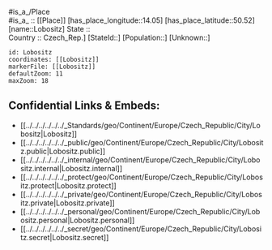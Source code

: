 ﻿---
location: [50.52,14.05] 
mapzoom: [7,12] 
mapmarker: city 
type: City
tags:
- geo/City


SpocWebEntityId: 32059
isDeleted: false
confidential: public

---
#is_a_/Place  
#is_a_ :: [[Place]] 
[has_place_longitude::14.05] 
[has_place_latitude::50.52] 
[name::Lobositz] 
State ::  
Country :: Czech_Rep.] 
[StateId::] 
[Population::] 
[Unknown::] 


```leaflet
id: Lobositz
coordinates: [[Lobositz]] 
markerFile: [[Lobositz]] 
defaultZoom: 11 
maxZoom: 18
```


## Confidential Links & Embeds: 
- [[../../../../../../_Standards/geo/Continent/Europe/Czech_Republic/City/Lobositz|Lobositz]] 
- [[../../../../../../_public/geo/Continent/Europe/Czech_Republic/City/Lobositz.public|Lobositz.public]] 
- [[../../../../../../_internal/geo/Continent/Europe/Czech_Republic/City/Lobositz.internal|Lobositz.internal]] 
- [[../../../../../../_protect/geo/Continent/Europe/Czech_Republic/City/Lobositz.protect|Lobositz.protect]] 
- [[../../../../../../_private/geo/Continent/Europe/Czech_Republic/City/Lobositz.private|Lobositz.private]] 
- [[../../../../../../_personal/geo/Continent/Europe/Czech_Republic/City/Lobositz.personal|Lobositz.personal]] 
- [[../../../../../../_secret/geo/Continent/Europe/Czech_Republic/City/Lobositz.secret|Lobositz.secret]] 

